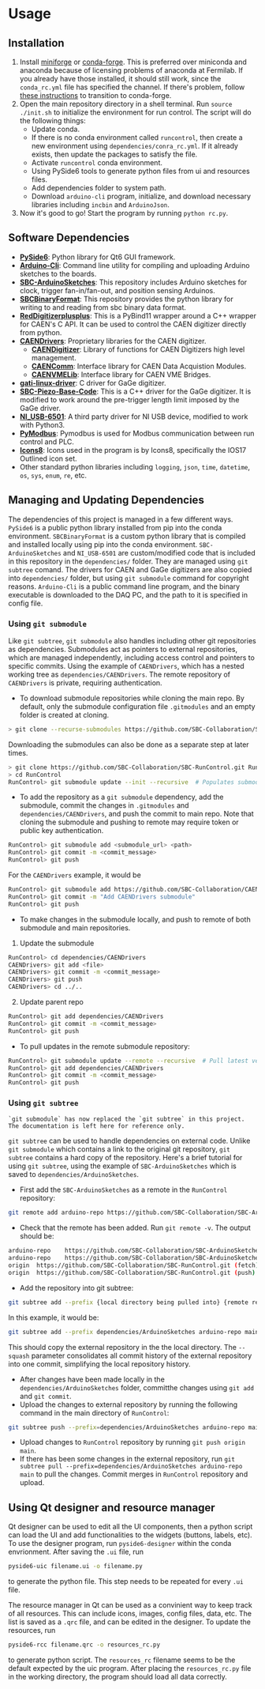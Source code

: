 # Usage

## Installation
1. Install [miniforge](https://github.com/conda-forge/miniforge) or [conda-forge](https://conda-forge.org/download/). This is preferred over miniconda and anaconda because of licensing problems of anaconda at Fermilab. If you already have those installed, it should still work, since the `conda_rc.yml` file has specified the channel. If there's problem, follow [these instructions](https://conda-forge.org/docs/user/transitioning_from_defaults/) to transition to conda-forge.
2. Open the main repository directory in a shell terminal. Run `source ./init.sh` to initialize the environment for 
   run control. The script will do the following things:
   - Update conda.
   - If there is no conda environment called `runcontrol`, then create a new environment using 
     `dependencies/conra_rc.yml`. If it already exists, then update the packages to satisfy the file.
   - Activate `runcontrol` conda environment.
   - Using PySide6 tools to generate python files from ui and resources files.
   - Add dependencies folder to system path.
   - Download `arduino-cli` program, initialize, and download necessary libraries including `incbin` and `ArduinoJson`.
3. Now it's good to go! Start the program by running `python rc.py`.

## Software Dependencies
- [**PySide6**](https://pypi.org/project/PySide6/): Python library for Qt6 GUI framework.
- [**Arduino-Cli**](https://arduino.github.io/arduino-cli/0.35/): Command line utility for compiling and uploading Arduino sketches to the boards.
- [**SBC-ArduinoSketches**](https://github.com/SBC-Collaboration/SBC-ArduinoSketches): This repository includes Arduino sketches for clock, trigger fan-in/fan-out, and position sensing Arduinos.
- [**SBCBinaryFormat**](https://github.com/SBC-Collaboration/SBCBinaryFormat): This repository provides the python library for writing to and reading from sbc binary data format.
- [**RedDigitizerplusplus**](https://github.com/shengzhiheng/RedDigitizerplusplus): This is a PyBind11 wrapper around a C++ wrapper for CAEN's C API. It can be used to control the CAEN digitizer directly from python.
- [**CAENDrivers**](https://github.com/SBC-Collaboration/CAENDrivers): Proprietary libraries for the CAEN digitizer.
  - [**CAENDigitizer**](https://www.caen.it/products/caendigitizer-library/): Library of functions for CAEN Digitizers high level management.
  - [**CAENComm**](https://www.caen.it/products/caencomm-library/): Interface library for CAEN Data Acquistion Modules.
  - [**CAENVMELib**](https://www.caen.it/products/caenvmelib-library/): Interface library for CAEN VME Bridges.
- [**gati-linux-driver**](https://github.com/SBC-Collaboration/gati-linux-driver): C driver for GaGe digitizer.
- [**SBC-Piezo-Base-Code**](https://github.com/SBC-Collaboration/SBC-Piezo-Base-Code): This is a C++ driver for the GaGe digitizer. It is modified to work around the pre-trigger length limit imposed by the GaGe driver.
- [**NI_USB-6501**](https://github.com/shengzhiheng/NI_USB-6501): A third party driver for NI USB device, modified to work with Python3.
- [**PyModbus**](https://pypi.org/project/pymodbus/): Pymodbus is used for Modbus communication between run control and PLC.
- [**Icons8**](https://icons8.com/icon/set/file/ios): Icons used in the program is by Icons8, specifically the IOS17 Outlined icon set.
- Other standard python libraries including `logging`, `json`, `time`, `datetime`, `os`, `sys`, `enum`, `re`, etc.

## Managing and Updating Dependencies
The dependencies of this project is managed in a few different ways. `PySide6` is a public python library installed from pip into the conda environment. `SBCBinaryFormat` is a custom python library that is compiled and installed locally using pip into the conda environment. `SBC-ArduinoSketches` and `NI_USB-6501` are custom/modified code that is included in this repository in the `dependencies/` folder. They are managed using `git subtree` comand. The drivers for CAEN and GaGe digitizers are also copied into `dependencies/` folder, but using `git submodule` command for copyright reasons. `Arduino-Cli` is a public command line program, and the binary executable is downloaded to the DAQ PC, and the path to it is specified in config file.

### Using `git submodule`
Like `git subtree`, `git submodule` also handles including other git repositories as dependencies. Submodules act as pointers to external repositories, which are managed independently, including access control and pointers to specific commits. Using the example of `CAENDrivers`, which has a nested working tree as `dependencies/CAENDrivers`. The remote repository of `CAENDrivers` is private, requiring authentication.  
- To download submodule repositories while cloning the main repo. By default, only the submodule configuration file `.gitmodules` and an empty folder is created at cloning.
```bash
> git clone --recurse-submodules https://github.com/SBC-Collaboration/SBC-RunControl.git RunControl
```
Downloading the submodules can also be done as a separate step at later times.
```bash
> git clone https://github.com/SBC-Collaboration/SBC-RunControl.git RunControl
> cd RunControl
RunControl> git submodule update --init --recursive  # Populates submodules
```
- To add the repository as a `git submodule` dependency, add the submodule, commit the changes in `.gitmodules` and `dependencies/CAENDrivers`, and push the commit to main repo. Note that cloning the submodule and pushing to remote may require token or public key authentication.
```bash
RunControl> git submodule add <submodule_url> <path> 
RunControl> git commit -m <commit_message>
RunControl> git push
```
For the `CAENDrivers` example, it would be
```bash
RunControl> git submodule add https://github.com/SBC-Collaboration/CAENDrivers.git dependencies/CAENDrivers
RunControl> git commit -m "Add CAENDrivers submodule"
RunControl> git push
```
- To make changes in the submodule locally, and push to remote of both submodule and main repositories.
1. Update the submodule
```bash
RunControl> cd dependencies/CAENDrivers
CAENDrivers> git add <file>
CAENDrivers> git commit -m <commit_message>
CAENDrivers> git push
CAENDrivers> cd ../..
```
2. Update parent repo
```bash
RunControl> git add dependencies/CAENDrivers
RunControl> git commit -m <commit_message>
RunControl> git push
```
- To pull updates in the remote submodule repository:
```bash
RunControl> git submodule update --remote --recursive  # Pull latest version of submodules
RunControl> git add dependencies/CAENDrivers
RunControl> git commit -m <commit_message>
RunControl> git push
```
### Using `git subtree`
```{caution}
`git submodule` has now replaced the `git subtree` in this project. The documentation is left here for reference only. 
```

`git subtree` can be used to handle dependencies on external code. Unlike `git submodule` which contains a link to the original git repository, `git subtree` contains a hard copy of the repository. Here's a brief tutorial for using `git subtree`, using the example of `SBC-ArduinoSketches` which is saved to `dependencies/ArduinoSketches`.
- First add the `SBC-ArduinoSketches` as a remote in the `RunControl` repository: 
```bash
git remote add arduino-repo https://github.com/SBC-Collaboration/SBC-ArduinoSketches.git
```
- Check that the remote has been added. Run `git remote -v`. The output should be:
```bash
arduino-repo	https://github.com/SBC-Collaboration/SBC-ArduinoSketches.git (fetch)
arduino-repo	https://github.com/SBC-Collaboration/SBC-ArduinoSketches.git (push)
origin	https://github.com/SBC-Collaboration/SBC-RunControl.git (fetch)
origin	https://github.com/SBC-Collaboration/SBC-RunControl.git (push)
```
- Add the repository into git subtree: 
```bash
git subtree add --prefix {local directory being pulled into} {remote repo} {remote branch} --squash
``` 
In this example, it would be:
```bash
git subtree add --prefix dependencies/ArduinoSketches arduino-repo main --squash
```
This should copy the external repository in the the local directory. The `--squash` parameter consolidates all commit history of the external repository into one commit, simplifying the local repository history.
- After changes have been made locally in the `dependencies/ArduinoSketches` folder, committhe changes using `git add` and `git commit`.
- Upload the changes to external repository by running the following command in the main directory of `RunControl`:
```bash
git subtree push --prefix=dependencies/ArduinoSketches arduino-repo main
```
- Upload changes to `RunControl` repository by running `git push origin main`.
- If there has been some changes in the external repository, run `git subtree pull --prefix=dependencies/ArduinoSketches arduino-repo main` to pull the changes. Commit merges in `RunControl` repository and upload.

## Using Qt designer and resource manager
Qt designer can be used to edit all the UI components, then a python script can load the UI and add functionalities to the widgets (buttons, labels, etc). To use the designer program, run `pyside6-designer` within the conda envrionment. After saving the `.ui` file, run 
```bash
pyside6-uic filename.ui -o filename.py
``` 
to generate the python file. This step needs to be repeated for every `.ui` file.

The resource manager in Qt can be used as a convinient way to keep track of all resources. This can include icons, images, config files, data, etc. The list is saved as a `.qrc` file, and can be edited in the designer. To update the resources, run 
```bash
pyside6-rcc filename.qrc -o resources_rc.py
``` 
to generate python script. The `resources_rc` filename seems to be the default expected by the uic program. After placing the `resources_rc.py` file in the working directory, the program should load all data correctly.
